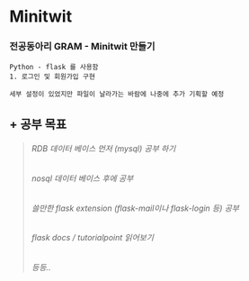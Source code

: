 Minitwit
==========
### 전공동아리 GRAM - Minitwit 만들기
<pre><code>Python - flask 를 사용함
1. 로그인 및 회원가입 구현

세부 설정이 있었지만 파일이 날라가는 바람에 나중에 추가 기획할 예정
</code></pre>

 ## + 공부 목표 
>  ###### RDB 데이터 베이스 먼저 (mysql) 공부 하기
>  ###### nosql 데이터 베이스 후에 공부
> 
>  ###### 쓸만한 flask extension (flask-mail이나 flask-login 등) 공부
>  ###### flask docs / tutorialpoint 읽어보기
>  ###### 등등..
